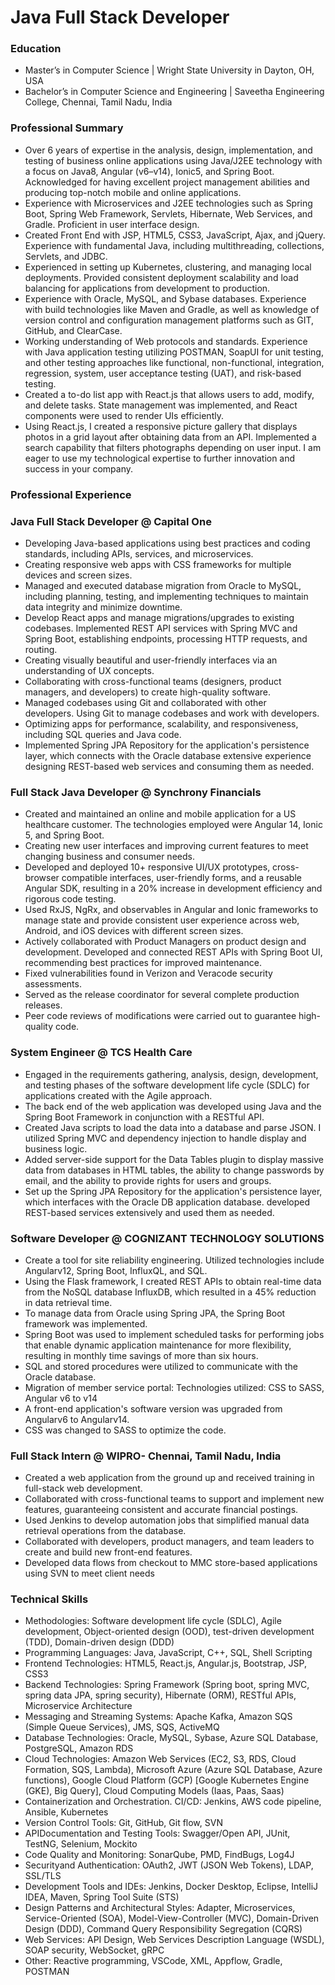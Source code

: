 # Java Full Stack Developer
### Education
- Master’s in Computer Science | Wright State University in Dayton, OH, USA
- Bachelor’s in Computer Science and Engineering | Saveetha Engineering College, Chennai, Tamil Nadu, India
### Professional Summary
- Over 6 years of expertise in the analysis, design, implementation, and testing of business online applications using Java/J2EE technology with a focus on Java8, Angular (v6–v14), Ionic5, and Spring Boot. Acknowledged for having excellent project management abilities and producing top-notch mobile and online applications.
- Experience with Microservices and J2EE technologies such as Spring Boot, Spring Web Framework, Servlets, Hibernate, Web Services, and Gradle. Proficient in user interface design.
- Created Front End with JSP, HTML5, CSS3, JavaScript, Ajax, and jQuery. Experience with fundamental Java, including multithreading, collections, Servlets, and JDBC. 
- Experienced in setting up Kubernetes, clustering, and managing local deployments. Provided consistent deployment scalability and load balancing for applications from development to production.  
- Experience with Oracle, MySQL, and Sybase databases. Experience with build technologies like Maven and Gradle, as well as knowledge of version control and configuration management platforms such as GIT, GitHub, and ClearCase.
- Working understanding of Web protocols and standards. Experience with Java application testing utilizing POSTMAN, SoapUI for unit testing, and other testing approaches like functional, non-functional, integration, regression, system, user acceptance testing (UAT), and risk-based testing.
- Created a to-do list app with React.js that allows users to add, modify, and delete tasks. State management was implemented, and React components were used to render UIs efficiently.
- Using React.js, I created a responsive picture gallery that displays photos in a grid layout after obtaining data from an API. Implemented a search capability that filters photographs depending on user input.
           I am eager to use my technological expertise to further innovation and success in your company.
### Professional Experience
### Java Full Stack Developer @  Capital One 
- Developing Java-based applications using best practices and coding standards, including APIs, services, and microservices.
- Creating responsive web apps with CSS frameworks for multiple devices and screen sizes. 
-  Managed and executed database migration from Oracle to MySQL, including planning, testing, and implementing techniques to maintain data integrity and minimize downtime. 
- Develop React apps and manage migrations/upgrades to existing codebases.  Implemented REST API services with Spring MVC and Spring Boot, establishing endpoints, processing HTTP requests, and routing. 
- Creating visually beautiful and user-friendly interfaces via an understanding of UX concepts.
- Collaborating with cross-functional teams (designers, product managers, and developers) to create high-quality software. 
- Managed codebases using Git and collaborated with other developers. Using Git to manage codebases and work with developers.
- Optimizing apps for performance, scalability, and responsiveness, including SQL queries and Java code. 
- Implemented Spring JPA Repository for the application's persistence layer, which connects with the Oracle database extensive experience designing REST-based web services and consuming them as needed.
### Full Stack Java Developer @ Synchrony Financials
- Created and maintained an online and mobile application for a US healthcare customer. The technologies employed were Angular 14, Ionic 5, and Spring Boot. 
- Creating new user interfaces and improving current features to meet changing business and consumer needs. 
- Developed and deployed 10+ responsive UI/UX prototypes, cross-browser compatible interfaces, user-friendly forms, and a reusable Angular SDK, resulting in a 20% increase in development efficiency and rigorous code testing. 
- Used RxJS, NgRx, and observables in Angular and Ionic frameworks to manage state and provide consistent user experience across web, Android, and iOS devices with different screen sizes. 
- Actively collaborated with Product Managers on product design and development. Developed and connected REST APIs with Spring Boot UI, recommending best practices for improved maintenance.
- Fixed vulnerabilities found in Verizon and Veracode security assessments. 
- Served as the release coordinator for several complete production releases. 
- Peer code reviews of modifications were carried out to guarantee high-quality code. 
### System Engineer @ TCS Health Care                                                                                
- Engaged in the requirements gathering, analysis, design, development, and testing phases of the software development life cycle (SDLC) for applications created with the Agile approach.
- The back end of the web application was developed using Java and the Spring Boot Framework in conjunction with a RESTful API. 
- Created Java scripts to load the data into a database and parse JSON. I utilized Spring MVC and dependency injection to handle display and business logic.
- Added server-side support for the Data Tables plugin to display massive data from databases in HTML tables, the ability to change passwords by email, and the ability to provide rights for users and groups.
- Set up the Spring JPA Repository for the application's persistence layer, which interfaces with the Oracle DB application database. developed REST-based services extensively and used them as needed.
### Software Developer @ COGNIZANT TECHNOLOGY SOLUTIONS                                                                     
- Create a tool for site reliability engineering. Utilized technologies include Angularv12, Spring Boot, InfluxQL, and SQL.
- Using the Flask framework, I created REST APIs to obtain real-time data from the NoSQL database InfluxDB, which resulted in a 45% reduction in data retrieval time. 
- To manage data from Oracle using Spring JPA, the Spring Boot framework was implemented. 
- Spring Boot was used to implement scheduled tasks for performing jobs that enable dynamic application maintenance for more flexibility, resulting in monthly time savings of more than six hours. 
- SQL and stored procedures were utilized to communicate with the Oracle database. 
- Migration of member service portal: Technologies utilized: CSS to SASS, Angular v6 to v14 
- A front-end application's software version was upgraded from Angularv6 to Angularv14. 
- CSS was changed to SASS to optimize the code. 
### Full Stack Intern @ WIPRO- Chennai, Tamil Nadu, India                                                                   
- Created a web application from the ground up and received training in full-stack web development.
- Collaborated with cross-functional teams to support and implement new features, guaranteeing consistent and accurate financial postings.
-  Used Jenkins to develop automation jobs that simplified manual data retrieval operations from the database.
-  Collaborated with developers, product managers, and team leaders to create and build new front-end features.
-  Developed data flows from checkout to MMC store-based applications using SVN to meet client needs
### Technical Skills
- Methodologies: Software development life cycle (SDLC), Agile development, Object-oriented design (OOD), test-driven development (TDD), Domain-driven design (DDD)
- Programming Languages: Java, JavaScript, C++, SQL, Shell Scripting
- Frontend Technologies: HTML5, React.js, Angular.js, Bootstrap, JSP, CSS3
- Backend Technologies: Spring Framework (Spring boot, spring MVC, spring data JPA, spring security), Hibernate (ORM), RESTful APIs, Microservice Architecture
- Messaging and Streaming Systems: Apache Kafka, Amazon SQS (Simple Queue Services), JMS, SQS, ActiveMQ
- Database Technologies: Oracle, MySQL, Sybase, Azure SQL Database, PostgreSQL, Amazon RDS
- Cloud Technologies: Amazon Web Services (EC2, S3, RDS, Cloud Formation, SQS, Lambda), Microsoft Azure (Azure SQL Database, Azure functions), Google Cloud Platform (GCP) [Google Kubernetes Engine (GKE), Big Query], Cloud Computing Models (Iaas, Paas, Saas)
- Containerization and Orchestration. CI/CD: Jenkins, AWS code pipeline, Ansible, Kubernetes
- Version Control Tools: Git, GitHub, Git flow, SVN
- APIDocumentation and Testing Tools: Swagger/Open API, JUnit, TestNG, Selenium, Mockito
- Code Quality and Monitoring: SonarQube, PMD, FindBugs, Log4J
- Securityand Authentication: OAuth2, JWT (JSON Web Tokens), LDAP, SSL/TLS
- Development Tools and IDEs: Jenkins, Docker Desktop, Eclipse, IntelliJ IDEA, Maven, Spring Tool Suite (STS)
- Design Patterns and Architectural Styles: Adapter, Microservices, Service-Oriented (SOA), Model-View-Controller (MVC), Domain-Driven Design (DDD), Command Query Responsibility Segregation (CQRS)
- Web Services: API Design, Web Services Description Language (WSDL), SOAP security, WebSocket, gRPC
- Other: Reactive programming, VSCode, XML, Appflow, Gradle, POSTMAN
  


